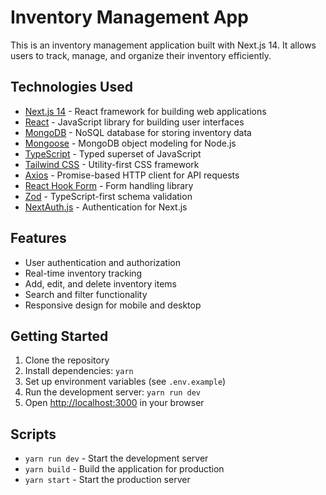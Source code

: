 # Inventory Management App

This is an inventory management application built with Next.js 14. It allows users to track, manage, and organize their inventory efficiently.

## Technologies Used

- [Next.js 14](https://nextjs.org/) - React framework for building web applications
- [React](https://reactjs.org/) - JavaScript library for building user interfaces
- [MongoDB](https://www.mongodb.com/) - NoSQL database for storing inventory data
- [Mongoose](https://mongoosejs.com/) - MongoDB object modeling for Node.js
- [TypeScript](https://www.typescriptlang.org/) - Typed superset of JavaScript
- [Tailwind CSS](https://tailwindcss.com/) - Utility-first CSS framework
- [Axios](https://axios-http.com/) - Promise-based HTTP client for API requests
- [React Hook Form](https://react-hook-form.com/) - Form handling library
- [Zod](https://github.com/colinhacks/zod) - TypeScript-first schema validation
- [NextAuth.js](https://next-auth.js.org/) - Authentication for Next.js

## Features

- User authentication and authorization
- Real-time inventory tracking
- Add, edit, and delete inventory items
- Search and filter functionality
- Responsive design for mobile and desktop

## Getting Started

1. Clone the repository
2. Install dependencies: `yarn`
3. Set up environment variables (see `.env.example`)
4. Run the development server: `yarn run dev`
5. Open [http://localhost:3000](http://localhost:3000) in your browser

## Scripts

- `yarn run dev` - Start the development server
- `yarn build` - Build the application for production
- `yarn start` - Start the production server
